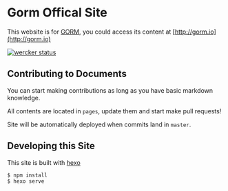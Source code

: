 # Gorm Offical Site

This website is for [GORM](http://github.com/jinzhu/gorm), you could access its content at [http://gorm.io](http://gorm.io)

[![wercker status](https://app.wercker.com/status/6ab55ed2ae96e3d14fced7795b08f5d2/s/master "wercker status")](https://app.wercker.com/project/byKey/6ab55ed2ae96e3d14fced7795b08f5d2)

## Contributing to Documents

You can start making contributions as long as you have basic markdown knowledge.

All contents are located in `pages`, update them and start make pull requests!

Site will be automatically deployed when commits land in `master`.

## Developing this Site

This site is built with [hexo](http://hexo.io)

```
$ npm install
$ hexo serve
```
